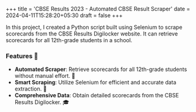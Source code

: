 +++
title = 'CBSE Results 2023 - Automated CBSE Result Scraper'
date = 2024-04-11T15:28:20+05:30
draft = false
+++

In this project, I created a Python script built using Selenium to scrape scorecards from the CBSE Results Digilocker website. It can retrieve scorecards for all 12th-grade students in a school.

### Features 📄

- **Automated Scraper**: Retrieve scorecards for all 12th-grade students without manual effort. 🔄
- **Smart Scraping**: Utilize Selenium for efficient and accurate data extraction. 🤖
- **Comprehensive Data**: Obtain detailed scorecards from the CBSE Results Digilocker. 🎓


